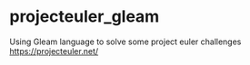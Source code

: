 # projecteuler_gleam
Using Gleam language to solve some project euler challenges
https://projecteuler.net/
